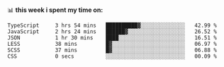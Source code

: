 📊 **this week i spent my time on:**
<!--START_SECTION:waka-->

```text
TypeScript     3 hrs 54 mins   ██████████▓░░░░░░░░░░░░░░   42.99 %
JavaScript     2 hrs 24 mins   ██████▓░░░░░░░░░░░░░░░░░░   26.52 %
JSON           1 hr 30 mins    ████░░░░░░░░░░░░░░░░░░░░░   16.51 %
LESS           38 mins         █▓░░░░░░░░░░░░░░░░░░░░░░░   06.97 %
SCSS           37 mins         █▓░░░░░░░░░░░░░░░░░░░░░░░   06.88 %
CSS            0 secs          ░░░░░░░░░░░░░░░░░░░░░░░░░   00.09 %
```

<!--END_SECTION:waka-->
